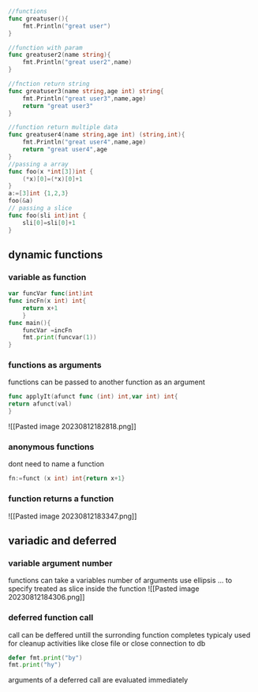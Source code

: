 ```go
//functions
func greatuser(){
    fmt.Println("great user")
}

//function with param
func greatuser2(name string){
    fmt.Println("great user2",name)
}

//fnction return string
func greatuser3(name string,age int) string{
    fmt.Println("great user3",name,age)
    return "great user3"
}

//function return multiple data
func greatuser4(name string,age int) (string,int){
    fmt.Println("great user4",name,age)
    return "great user4",age
}
//passing a array 
func foo(x *int[3])int {
	(*x)[0]=(*x)[0]+1
}
a:=[3]int {1,2,3}
foo(&a)
// passing a slice 
func foo(sli int)int {
	sli[0]=sli[0]+1
}
```
## dynamic functions
### variable as function 
```go
var funcVar func(int)int
func incFn(x int) int{
	return x+1
	}
func main(){
	funcVar =incFn
	fmt.print(funcvar(1))
}
```
### functions as arguments
functions can be passed to another function as an argument
```go
func applyIt(afunct func (int) int,var int) int{
return afunct(val)
}
```
![[Pasted image 20230812182818.png]]
### anonymous functions
dont need to name a function 
```go
fn:=funct (x int) int{return x+1}
```
### function returns a function
![[Pasted image 20230812183347.png]]
## variadic and deferred
### variable argument number
functions can take a variables number of arguments
use ellipsis ... to specify
treated as slice inside the function
![[Pasted image 20230812184306.png]]
### deferred function call
call can be deffered untill the surronding function completes
typicaly used for cleanup activities like close file or close connection to db 
```go
defer fmt.print("by")
fmt.print("hy")
```
arguments of a deferred call are evaluated immediately
